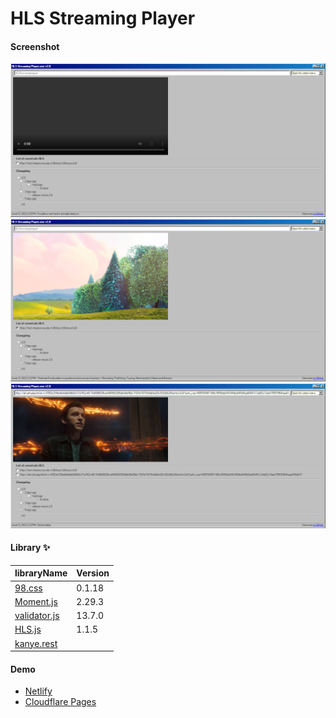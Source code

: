 # HLS Streaming Player

#### Screenshot

![0](screenshot/0.png)
![1](screenshot/1.png)
![2](screenshot/2.png)

#### Library ✨

| libraryName                                                 | Version |
| ----------------------------------------------------------- | ------- |
| [98.css](https://github.com/jdan/98.css)                    | 0.1.18  |
| [Moment.js](https://github.com/moment/moment/)              | 2.29.3  |
| [validator.js](https://github.com/validatorjs/validator.js) | 13.7.0  |
| [HLS.js](https://github.com/video-dev/hls.js/)              | 1.1.5   |
| [kanye.rest](https://github.com/ajzbc/kanye.rest)           |         |

#### Demo

- [Netlify](https://hls-streaming-player.netlify.app/)
- [Cloudflare Pages](https://hls-streaming-player.pages.dev/)
